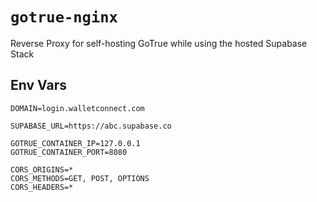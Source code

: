 # `gotrue-nginx`
Reverse Proxy for self-hosting GoTrue while using the hosted Supabase Stack

## Env Vars
```
DOMAIN=login.walletconnect.com

SUPABASE_URL=https://abc.supabase.co

GOTRUE_CONTAINER_IP=127.0.0.1
GOTRUE_CONTAINER_PORT=8080

CORS_ORIGINS=*
CORS_METHODS=GET, POST, OPTIONS
CORS_HEADERS=*
```
